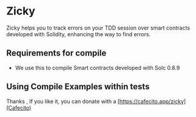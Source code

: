 # Zicky

Zicky helps you to track errors on your TDD session over smart contracts developed with Solidity, enhancing the way to find errors.

## Requirements for compile
* We use this to compile Smart contracts developed with Solc 0.8.9


## Using Compile Examples within tests








Thanks , If you like it,  you can donate with a [https://cafecito.app/zicky](Cafecito)
